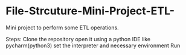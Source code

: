 # File-Strcuture-Mini-Project-ETL-
Mini project to perform some ETL operations.

Steps:
Clone the repository
open it using a python IDE like pycharm(python3)
set the interpreter and necessary environment 
Run


